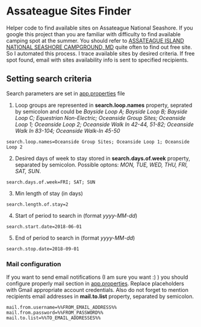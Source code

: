 # Assateague Sites Finder
Helper code to find available sites on Assateague National Seashore. 
If you google this project than you are familiar with difficulty to find available camping spot at the summer. You should refer to [ASSATEAGUE ISLAND NATIONAL SEASHORE CAMPGROUND, MD](https://www.recreation.gov/camping/assateague-island-national-seashore-campground/r/campgroundDetails.do?contractCode=NRSO&parkId=70989) quite often to find out free site. So I automated this process.
I trace available sites by desired criteria. If free spot found, email with sites availability info is sent to specified recipients. 

## Setting search criteria

Search parameters are set in [app.properties](https://github.com/sheva/assateague-sites-finder/blob/master/src/main/resources/app.properties) file

1. Loop groups are represented in **search.loop.names** property, seprated by semicolon and could be *Bayside Loop A; Bayside Loop B; Bayside Loop C; Equestrian Non-Electric; Oceanside Group Sites; Oceanside Loop 1; Oceanside Loop 2; Oceanside Walk In 42-44, 51-82; Oceanside Walk In 83-104; Oceanside Walk-In 45-50*
```
search.loop.names=Oceanside Group Sites; Oceanside Loop 1; Oceanside Loop 2
```
2. Desired days of week to stay stored in **search.days.of.week** property, separated by semicolon. Possible optons: *MON, TUE, WED, THU, FRI, SAT, SUN*.
```
search.days.of.week=FRI; SAT; SUN
```
3. Min length of stay (in days)
```
search.length.of.stay=2
```
4. Start of period to search in (format *yyyy-MM-dd*)
```
search.start.date=2018-06-01
```
5. End of period to search in (format *yyyy-MM-dd*)
```
search.stop.date=2018-09-01
```

### Mail configuration

If you want to send email notifications (I am sure you want :) ) you should configure properly mail section in [app.properties](https://github.com/sheva/assateague-sites-finder/blob/master/src/main/resources/app.properties). Replace placeholders with Gmail appropriate account credentials. Also do not forget to mention recipients email addresses in **mail.to.list** property, separated by semicolon.
```
mail.from.username=%%FROM_EMAIL_ADDRESS%%
mail.from.password=%%FROM_PASSWORD%%
mail.to.list=%%TO_EMAIL_ADDRESSES%%
```
